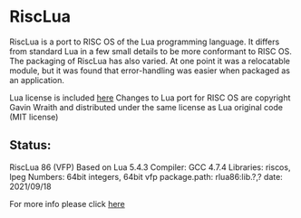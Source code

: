 # RiscLua
RiscLua is a port to RISC OS of the Lua programming language. It differs from standard Lua in a few small details to be more conformant to RISC OS. The packaging of RiscLua has also varied. At one point it was a relocatable module, but it was found that error-handling was easier when packaged as an application.

Lua license is included [here](LICENSE)
Changes to Lua port for RISC OS are copyright Gavin Wraith and distributed under the same license as Lua original code (MIT license)


## Status:
RiscLua 86 (VFP)
Based on Lua 5.4.3
Compiler: GCC 4.7.4
Libraries:  riscos, lpeg
Numbers: 64bit integers, 64bit vfp
package.path:  rlua86:lib.?,?
date: 2021/09/18

For more info please click [here](http://www.wra1th.plus.com/lua/risclua.html)

